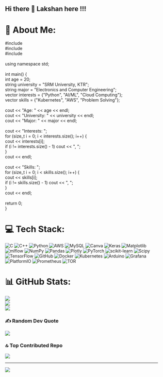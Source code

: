 ## Hi there 👋 Lakshan here !!!
# 💫 About Me:
#include <iostream><br>#include <vector><br>#include <string><br><br>using namespace std;<br><br>int main() {<br>    int age = 20;<br>    string university = "SRM University, KTR";<br>    string major = "Electronics and Computer Engineering";<br>    vector<string> interests = {"Python", "AI/ML", "Cloud Computing"};<br>    vector<string> skills = {"Kubernetes", "AWS", "Problem Solving"};<br><br>    cout << "Age: " << age << endl;<br>    cout << "University: " << university << endl;<br>    cout << "Major: " << major << endl;<br><br>    cout << "Interests: ";<br>    for (size_t i = 0; i < interests.size(); i++) {<br>        cout << interests[i];<br>        if (i != interests.size() - 1) cout << ", ";<br>    }<br>    cout << endl;<br><br>    cout << "Skills: ";<br>    for (size_t i = 0; i < skills.size(); i++) {<br>        cout << skills[i];<br>        if (i != skills.size() - 1) cout << ", ";<br>    }<br>    cout << endl;<br><br>    return 0;<br>}<br>


# 💻 Tech Stack:
![C](https://img.shields.io/badge/c-%2300599C.svg?style=for-the-badge&logo=c&logoColor=white) ![C++](https://img.shields.io/badge/c++-%2300599C.svg?style=for-the-badge&logo=c%2B%2B&logoColor=white) ![Python](https://img.shields.io/badge/python-3670A0?style=for-the-badge&logo=python&logoColor=ffdd54) ![AWS](https://img.shields.io/badge/AWS-%23FF9900.svg?style=for-the-badge&logo=amazon-aws&logoColor=white) ![MySQL](https://img.shields.io/badge/mysql-4479A1.svg?style=for-the-badge&logo=mysql&logoColor=white) ![Canva](https://img.shields.io/badge/Canva-%2300C4CC.svg?style=for-the-badge&logo=Canva&logoColor=white) ![Keras](https://img.shields.io/badge/Keras-%23D00000.svg?style=for-the-badge&logo=Keras&logoColor=white) ![Matplotlib](https://img.shields.io/badge/Matplotlib-%23ffffff.svg?style=for-the-badge&logo=Matplotlib&logoColor=black) ![mlflow](https://img.shields.io/badge/mlflow-%23d9ead3.svg?style=for-the-badge&logo=numpy&logoColor=blue) ![NumPy](https://img.shields.io/badge/numpy-%23013243.svg?style=for-the-badge&logo=numpy&logoColor=white) ![Pandas](https://img.shields.io/badge/pandas-%23150458.svg?style=for-the-badge&logo=pandas&logoColor=white) ![Plotly](https://img.shields.io/badge/Plotly-%233F4F75.svg?style=for-the-badge&logo=plotly&logoColor=white) ![PyTorch](https://img.shields.io/badge/PyTorch-%23EE4C2C.svg?style=for-the-badge&logo=PyTorch&logoColor=white) ![scikit-learn](https://img.shields.io/badge/scikit--learn-%23F7931E.svg?style=for-the-badge&logo=scikit-learn&logoColor=white) ![Scipy](https://img.shields.io/badge/SciPy-%230C55A5.svg?style=for-the-badge&logo=scipy&logoColor=%white) ![TensorFlow](https://img.shields.io/badge/TensorFlow-%23FF6F00.svg?style=for-the-badge&logo=TensorFlow&logoColor=white) ![GitHub](https://img.shields.io/badge/github-%23121011.svg?style=for-the-badge&logo=github&logoColor=white) ![Docker](https://img.shields.io/badge/docker-%230db7ed.svg?style=for-the-badge&logo=docker&logoColor=white) ![Kubernetes](https://img.shields.io/badge/kubernetes-%23326ce5.svg?style=for-the-badge&logo=kubernetes&logoColor=white) ![Arduino](https://img.shields.io/badge/-Arduino-00979D?style=for-the-badge&logo=Arduino&logoColor=white) ![Grafana](https://img.shields.io/badge/grafana-%23F46800.svg?style=for-the-badge&logo=grafana&logoColor=white) ![PlatformIO](https://img.shields.io/badge/PlatformIO-%23222.svg?style=for-the-badge&logo=platformio&logoColor=%23f5822a) ![Prometheus](https://img.shields.io/badge/Prometheus-E6522C?style=for-the-badge&logo=Prometheus&logoColor=white) ![TOR](https://img.shields.io/badge/tor-%237E4798.svg?style=for-the-badge&logo=tor-project&logoColor=white)
# 📊 GitHub Stats:
![](https://github-readme-stats.vercel.app/api?username=Sonlux&theme=dark&hide_border=false&include_all_commits=true&count_private=true)<br/>
![](https://nirzak-streak-stats.vercel.app/?user=Sonlux&theme=dark&hide_border=false)<br/>
![](https://github-readme-stats.vercel.app/api/top-langs/?username=Sonlux&theme=dark&hide_border=false&include_all_commits=true&count_private=true&layout=compact)

### ✍️ Random Dev Quote
![](https://quotes-github-readme.vercel.app/api?type=horizontal&theme=radical)

### 🔝 Top Contributed Repo
![](https://github-contributor-stats.vercel.app/api?username=Sonlux&limit=5&theme=dark&combine_all_yearly_contributions=true)

---
[![](https://visitcount.itsvg.in/api?id=Sonlux&icon=0&color=0)](https://visitcount.itsvg.in)

<!-- Proudly created with GPRM ( https://gprm.itsvg.in ) -->
